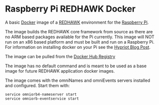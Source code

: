 # Raspberry Pi REDHAWK Docker
A basic [Docker](https://www.docker.com/) image of a [REDHAWK](http://redhawksdr.org) environment for the [Raspberry Pi](http://www.raspberrypi.org/).  

The image builds the REDHAWK core framework from source as there are no ARM based packages available for the Pi currently.  This image will NOT run on an x86 based platform and must be built and run on a Raspberry Pi.  For information on installing docker on your Pi see the [Hypriot Blog Post](http://blog.hypriot.com/heavily-armed-after-major-upgrade-raspberry-pi-with-docker-1-dot-5-0).

The image can be pulled from the [Docker Hub Registry](https://registry.hub.docker.com/u/axios/rpi-redhawk/)

The image has no default command and is meant to be used as a base image for future REDHAWK application docker images.

The image comes with the omniNames and omniEvents servers installed and configured.  Start them with:

    service omniorb4-nameserver start
    service omniorb-eventservice start

